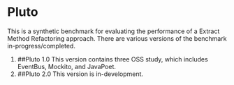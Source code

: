 # Pluto

This is a synthetic benchmark for evaluating the performance of a Extract Method Refactoring approach. There are various versions of the benchmark in-progress/completed.



1. ##Pluto 1.0
    This version contains three OSS study, which includes EventBus, Mockito, and JavaPoet.
2. ##Pluto 2.0
    This version is in-development.

